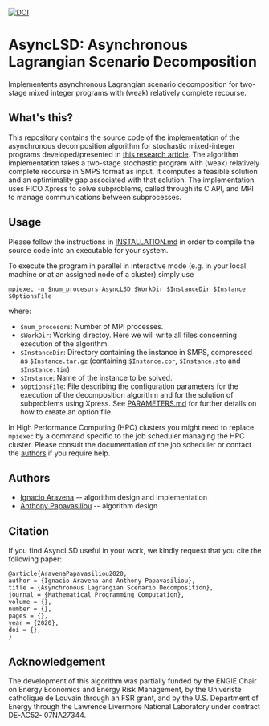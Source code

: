 [![DOI](https://zenodo.org/badge/245032003.svg)](https://zenodo.org/badge/latestdoi/245032003)

# AsyncLSD: Asynchronous Lagrangian Scenario Decomposition

Implementents asynchronous Lagrangian scenario decomposition for two-stage mixed integer programs with (weak) relatively complete recourse. 

## What's this?

This repository contains the source code of the implementation of the asynchronous decomposition algorithm for stochastic mixed-integer programs developed/presented in [this research article](#citation). The algorithm implementation takes a two-stage stochastic program with (weak) relatively complete recourse in SMPS format as input. It computes a feasible solution and an optimimality gap associated with that solution. The implementation uses FICO Xpress to solve subproblems, called through its C API, and MPI to manage communications between subprocesses.

## Usage

Please follow the instructions in [INSTALLATION.md](INSTALLATION.md) in order to compile the source code into an executable for your system.

To execute the program in parallel in interactive mode (e.g. in your local machine or at an assigned node of a cluster) simply use

```
mpiexec -n $num_procesors AsyncLSD $WorkDir $InstanceDir $Instance $OptionsFile
```

where:

- `$num_procesors`:  Number of MPI processes.
- `$WorkDir`:        Working directoy. Here we will write all files concerning execution of the algorithm.
- `$InstanceDir`:    Directory containing the instance in SMPS, compressed as `$Instance.tar.gz` (containing `$Instance.cor`, `$Instance.sto` and `$Instance.tim`)
- `$Instance`:       Name of the instance to be solved.
- `$OptionsFile`:    File describing the configuration parameters for the execution of the decomposition algorithm and for the solution of subproblems using Xpress. See [PARAMETERS.md](PARAMETERS.md) for further details on how to create an option file.

In High Performance Computing (HPC) clusters you might need to replace `mpiexec` by a command specific to the job scheduler managing the HPC cluster. Please consult the documentation of the job scheduler or contact the [authors](#authors) if you require help.

## Authors

* [Ignacio Aravena](https://sites.google.com/site/iaravenasolis/) -- algorithm design and implementation
* [Anthony Papavasiliou](https://perso.uclouvain.be/anthony.papavasiliou/public_html/) -- algorithm design

## Citation

If you find AsyncLSD useful in your work, we kindly request that you cite the following paper:

```
@article{AravenaPapavasiliou2020,
author = {Ignacio Aravena and Anthony Papavasiliou},
title = {Asynchronous Lagrangian Scenario Decomposition},
journal = {Mathematical Programming Computation},
volume = {},
number = {},
pages = {},
year = {2020},
doi = {},
}
```

## Acknowledgement

The development of this algorithm was partially funded by the ENGIE Chair on Energy Economics and Energy Risk Management, by the Univeriste catholique de Louvain through an FSR grant, and by the U.S. Department of Energy through the Lawrence Livermore National Laboratory under contract DE-AC52- 07NA27344.
